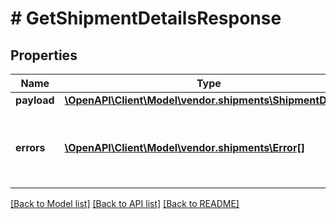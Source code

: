 # # GetShipmentDetailsResponse

## Properties

Name | Type | Description | Notes
------------ | ------------- | ------------- | -------------
**payload** | [**\OpenAPI\Client\Model\vendor.shipments\ShipmentDetails**](ShipmentDetails.md) |  | [optional]
**errors** | [**\OpenAPI\Client\Model\vendor.shipments\Error[]**](Error.md) | A list of error responses returned when a request is unsuccessful. | [optional]

[[Back to Model list]](../../README.md#models) [[Back to API list]](../../README.md#endpoints) [[Back to README]](../../README.md)
